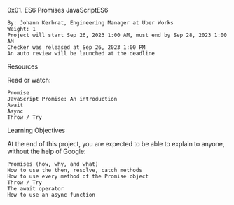 0x01. ES6 Promises
JavaScriptES6

    By: Johann Kerbrat, Engineering Manager at Uber Works
    Weight: 1
    Project will start Sep 26, 2023 1:00 AM, must end by Sep 28, 2023 1:00 AM
    Checker was released at Sep 26, 2023 1:00 PM
    An auto review will be launched at the deadline

Resources

Read or watch:

    Promise
    JavaScript Promise: An introduction
    Await
    Async
    Throw / Try

Learning Objectives

At the end of this project, you are expected to be able to explain to anyone, without the help of Google:

    Promises (how, why, and what)
    How to use the then, resolve, catch methods
    How to use every method of the Promise object
    Throw / Try
    The await operator
    How to use an async function

